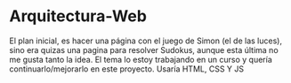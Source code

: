 # Arquitectura-Web
El plan inicial, es hacer una página con el juego de Simon (el de las luces), sino era quizas una pagina para resolver Sudokus, aunque esta última no me gusta tanto la idea. El tema lo estoy trabajando en un curso y quería continuarlo/mejorarlo en este proyecto. Usaría HTML, CSS Y JS
